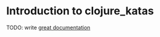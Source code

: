 # Introduction to clojure_katas

TODO: write [great documentation](http://jacobian.org/writing/what-to-write/)
